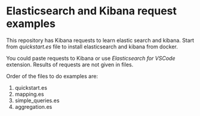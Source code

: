 # Elasticsearch and Kibana request examples
This repository has Kibana requests to learn elastic search and kibana. Start from *quickstart.es* file to install elasticsearch and kibana from docker.

You could paste requests to Kibana or use *Elasticsearch for VSCode* extension. Results of requests are not given in files.

Order of the files to do examples are:

1. quickstart.es
2. mapping.es
3. simple_queries.es
4. aggregation.es